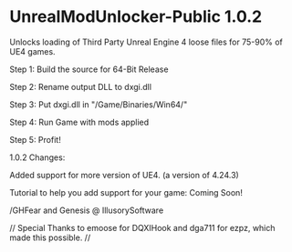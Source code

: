 # UnrealModUnlocker-Public 1.0.2
Unlocks loading of Third Party Unreal Engine 4 loose files for 75-90% of UE4 games.



Step 1: Build the source for 64-Bit Release

Step 2: Rename output DLL to dxgi.dll

Step 3: Put dxgi.dll in "/Game/Binaries/Win64/"

Step 4: Run Game with mods applied

Step 5: Profit!



1.0.2 Changes:

Added support for more version of UE4. (a version of 4.24.3)



Tutorial to help you add support for your game: Coming Soon!


/GHFear and Genesis @ IllusorySoftware



//
Special Thanks to emoose for DQXIHook and dga711 for ezpz, which made this possible.
//
